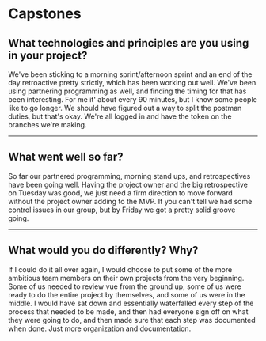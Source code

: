 # Capstones

## What technologies and principles are you using in your project?

We've been sticking to a morning sprint/afternoon sprint and an end of the day retroactive pretty strictly, which has been working out well. We've been using partnering programming as well, and finding the timing for that has been interesting. For me it' about every 90 minutes, but I know some people like to go longer. We should have figured out a way to split the postman duties, but that's okay. We're all logged in and have the token on the branches we're making. 

---

## What went well so far?

So far our partnered programming, morning stand ups, and retrospectives have been going well. Having the project owner and the big retrospective on Tuesday was good, we just need a firm direction to move forward without the project owner adding to the MVP. If you can't tell we had some control issues in our group, but by Friday we got a pretty solid groove going.

---

## What would you do differently? Why?

If I could do it all over again, I would choose to put some of the more ambitious team members on their own projects from the very beginning. Some of us needed to review vue from the ground up, some of us were ready to do the entire project by themselves, and some of us were in the middle. I would have sat down and essentially waterfalled every step of the process that needed to be made, and then had everyone sign off on what they were going to do, and then made sure that each step was documented when done. Just more organization and documentation. 
